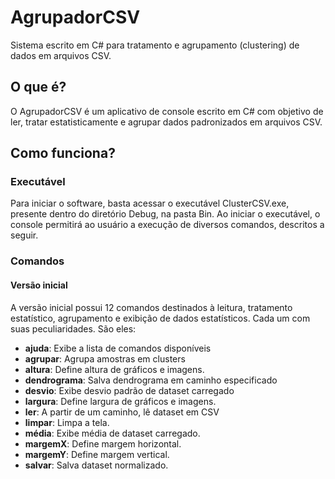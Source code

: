 # AgrupadorCSV
Sistema escrito em C# para tratamento e agrupamento (clustering) de dados em arquivos CSV.

## O que é?
O AgrupadorCSV é um aplicativo de console escrito em C# com objetivo de ler, tratar estatisticamente e agrupar dados padronizados em arquivos CSV.

## Como funciona?
### Executável
Para iniciar o software, basta acessar o executável ClusterCSV.exe, presente dentro do diretório Debug, na pasta Bin. Ao iniciar o executável, o console permitirá ao usuário a execução de diversos comandos, descritos a seguir.
### Comandos
#### Versão inicial
A versão inicial possui 12 comandos destinados à leitura, tratamento estatístico, agrupamento e exibição de dados estatísticos. Cada um com suas peculiaridades. São eles:
- **ajuda**: Exibe a lista de comandos disponíveis
- **agrupar**: Agrupa amostras em clusters
- **altura**: Define altura de gráficos e imagens.
- **dendrograma**: Salva dendrograma em caminho especificado
- **desvio**: Exibe desvio padrão de dataset carregado
- **largura**: Define largura de gráficos e imagens.
- **ler**: A partir de um caminho, lê dataset em CSV
- **limpar**: Limpa a tela.
- **média**: Exibe média de dataset carregado.
- **margemX**: Define margem horizontal.
- **margemY**: Define margem vertical.
- **salvar**: Salva dataset normalizado.
